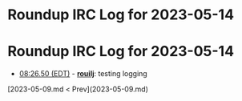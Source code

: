 # Roundup IRC Log for 2023-05-14 #
# Roundup IRC Log for 2023-05-14
* <a href="#08:26.50" id="08:26.50">08:26.50 (EDT)</a> - __[rouilj](https://github.com/rouilj)__: testing logging

<div class="inpage-footer">
[2023-05-09.md < Prev](2023-05-09.md)
</div>
